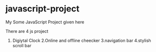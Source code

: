 # javascript-project
My Some JavaScript Project given here

There are 4 js project 
1. Digiytal Clock
2.Online and offline cheecker
3.navigation bar
4.stylish scroll bar
